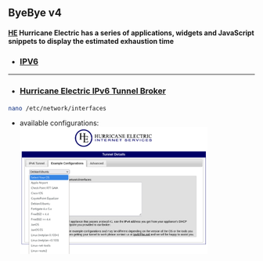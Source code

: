 ## ByeBye v4
#### [HE](https://ipv6.he.net/statistics/) Hurricane Electric has a series of applications, widgets and JavaScript snippets to display the estimated exhaustion time

* ### [IPV6](https://en.wikipedia.org/wiki/IPv6)
---

* ### [Hurricane Electric IPv6 Tunnel Broker](https://tunnelbroker.net/)

```bash
nano /etc/network/interfaces
```
* available configurations:
<img src="https://github.com/universalbit-dev/universalbit-dev/blob/main/ipv4toipv6/images/he_net_interfaces.png" width="80%"></img>
